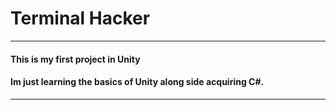 # __Terminal Hacker__

***

#### This is my first project in Unity
####  Im just learning the basics of Unity along side acquiring C#.

***